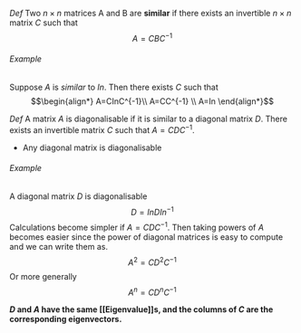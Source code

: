 *Def* Two $n\times n$ matrices A and B are **similar** if there exists an invertible $n \times n$ matrix $C$ such that $$A=CBC^{-1}$$
###### Example
Suppose $A$ is *similar* to $In$. Then there exists $C$ such that $$\begin{align*} A=CInC^{-1}\\ A=CC^{-1} \\ A=In \end{align*}$$


*Def* A matrix $A$ is diagonalisable if it is similar to a diagonal matrix $D$. There exists an invertible matrix $C$ such that $A = CDC^{-1}$.
- Any diagonal matrix is diagonalisable


###### Example
A diagonal matrix $D$ is diagonalisable
$$D=InDIn^{-1}$$
Calculations become simpler if $A = CDC^{-1}$. Then taking powers of $A$ becomes easier since the power of diagonal matrices is easy to compute and we can write them as. $$A^{2}=CD^{2}C^{-1}$$
Or more generally $$A^{n}=CD^{n}C^{-1}$$

**$D$ and $A$ have the same [[Eigenvalue]]s, and the columns of $C$ are the corresponding eigenvectors.**

